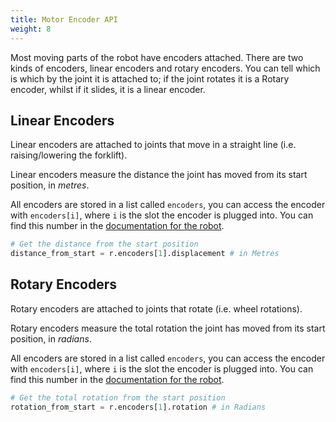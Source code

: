 ```yaml
---
title: Motor Encoder API
weight: 8
---
```


Most moving parts of the robot have encoders attached. There are two kinds of encoders, linear encoders and rotary encoders. You can tell which is which by the joint it is attached to; if the joint rotates it is a Rotary encoder, whilst if it slides, it is a linear encoder.

## Linear Encoders

Linear encoders are attached to joints that move in a straight line (i.e. raising/lowering the forklift).

Linear encoders measure the distance the joint has moved from its start position, in *metres*.

All encoders are stored in a list called `encoders`, you can access the encoder with `encoders[i]`, where `i` is the slot the encoder is plugged into. You can find this number in the [documentation for the robot](/robots/).

```python
# Get the distance from the start position
distance_from_start = r.encoders[1].displacement # in Metres
```

## Rotary Encoders 

Rotary encoders are attached to joints that rotate (i.e. wheel rotations).

Rotary encoders measure the total rotation the joint has moved from its start position, in *radians*.

All encoders are stored in a list called `encoders`, you can access the encoder with `encoders[i]`, where `i` is the slot the encoder is plugged into. You can find this number in the [documentation for the robot](/robots/).

```python
# Get the total rotation from the start position
rotation_from_start = r.encoders[1].rotation # in Radians
```
